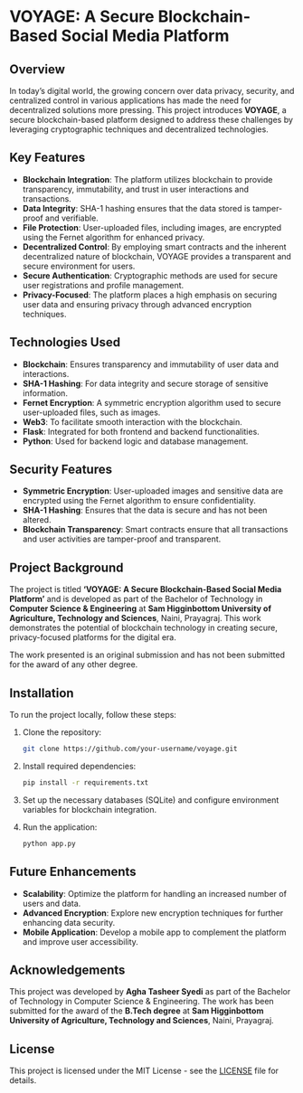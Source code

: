 
# VOYAGE: A Secure Blockchain-Based Social Media Platform

## Overview

In today’s digital world, the growing concern over data privacy, security, and centralized control in various applications has made the need for decentralized solutions more pressing. This project introduces **VOYAGE**, a secure blockchain-based platform designed to address these challenges by leveraging cryptographic techniques and decentralized technologies. 

## Key Features

- **Blockchain Integration**: The platform utilizes blockchain to provide transparency, immutability, and trust in user interactions and transactions.
- **Data Integrity**: SHA-1 hashing ensures that the data stored is tamper-proof and verifiable.
- **File Protection**: User-uploaded files, including images, are encrypted using the Fernet algorithm for enhanced privacy.
- **Decentralized Control**: By employing smart contracts and the inherent decentralized nature of blockchain, VOYAGE provides a transparent and secure environment for users.
- **Secure Authentication**: Cryptographic methods are used for secure user registrations and profile management.
- **Privacy-Focused**: The platform places a high emphasis on securing user data and ensuring privacy through advanced encryption techniques.

## Technologies Used

- **Blockchain**: Ensures transparency and immutability of user data and interactions.
- **SHA-1 Hashing**: For data integrity and secure storage of sensitive information.
- **Fernet Encryption**: A symmetric encryption algorithm used to secure user-uploaded files, such as images.
- **Web3**: To facilitate smooth interaction with the blockchain.
- **Flask**: Integrated for both frontend and backend functionalities.
- **Python**: Used for backend logic and database management.

## Security Features

- **Symmetric Encryption**: User-uploaded images and sensitive data are encrypted using the Fernet algorithm to ensure confidentiality.
- **SHA-1 Hashing**: Ensures that the data is secure and has not been altered.
- **Blockchain Transparency**: Smart contracts ensure that all transactions and user activities are tamper-proof and transparent.

## Project Background

The project is titled **‘VOYAGE: A Secure Blockchain-Based Social Media Platform’** and is developed as part of the Bachelor of Technology in **Computer Science & Engineering** at **Sam Higginbottom University of Agriculture, Technology and Sciences**, Naini, Prayagraj. This work demonstrates the potential of blockchain technology in creating secure, privacy-focused platforms for the digital era.

The work presented is an original submission and has not been submitted for the award of any other degree.

## Installation

To run the project locally, follow these steps:

1. Clone the repository:
   ```bash
   git clone https://github.com/your-username/voyage.git
   ```

2. Install required dependencies:
   ```bash
   pip install -r requirements.txt
   ```

3. Set up the necessary databases (SQLite) and configure environment variables for blockchain integration.

4. Run the application:
   ```bash
   python app.py
   ```

## Future Enhancements

- **Scalability**: Optimize the platform for handling an increased number of users and data.
- **Advanced Encryption**: Explore new encryption techniques for further enhancing data security.
- **Mobile Application**: Develop a mobile app to complement the platform and improve user accessibility.

## Acknowledgements

This project was developed by **Agha Tasheer Syedi** as part of the Bachelor of Technology in Computer Science & Engineering. The work has been submitted for the award of the **B.Tech degree** at **Sam Higginbottom University of Agriculture, Technology and Sciences**, Naini, Prayagraj.

## License

This project is licensed under the MIT License - see the [LICENSE](LICENSE) file for details.
